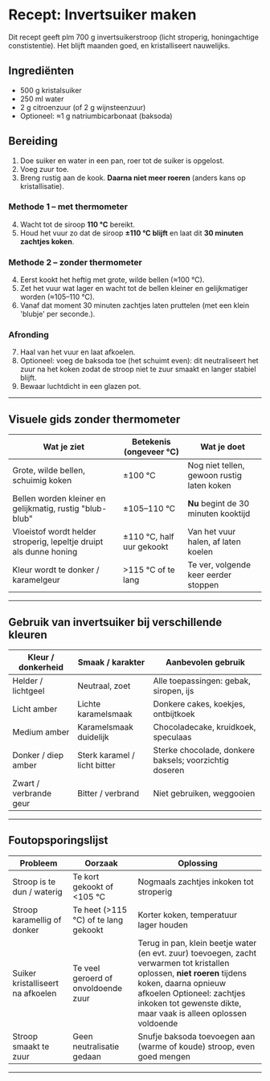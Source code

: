 # Recept: Invertsuiker maken

Dit recept geeft plm 700 g invertsuikerstroop (licht stroperig, honingachtige constistentie).
Het blijft maanden goed, en kristalliseert nauwelijks.

## Ingrediënten
- 500 g kristalsuiker  
- 250 ml water  
- 2 g citroenzuur (of 2 g wijnsteenzuur)  
- Optioneel: ≈1 g natriumbicarbonaat (baksoda)  

## Bereiding
1. Doe suiker en water in een pan, roer tot de suiker is opgelost.  
2. Voeg zuur toe.  
3. Breng rustig aan de kook. **Daarna niet meer roeren** (anders kans op kristallisatie).  

### Methode 1 – met thermometer
4. Wacht tot de siroop **110 °C** bereikt.  
5. Houd het vuur zo dat de siroop **±110 °C blijft** en laat dit **30 minuten zachtjes koken**.  

### Methode 2 – zonder thermometer
4. Eerst kookt het heftig met grote, wilde bellen (≈100 °C).  
5. Zet het vuur wat lager en wacht tot de bellen kleiner en gelijkmatiger worden (≈105–110 °C).  
6. Vanaf dat moment 30 minuten zachtjes laten pruttelen (met een klein 'blubje' per seconde.).  

### Afronding
7. Haal van het vuur en laat afkoelen.  
8. Optioneel: voeg de baksoda toe (het schuimt even): dit neutraliseert het zuur na het koken zodat de stroop niet te zuur smaakt en langer stabiel blijft.  
9. Bewaar luchtdicht in een glazen pot.  

---

## Visuele gids zonder thermometer

| Wat je ziet                                                        | Betekenis (ongeveer °C)   | Wat je doet                                |
|--------------------------------------------------------------------|---------------------------|--------------------------------------------|
| Grote, wilde bellen, schuimig koken                                | ±100 °C                   | Nog niet tellen, gewoon rustig laten koken |
| Bellen worden kleiner en gelijkmatig, rustig "blub-blub"           | ±105–110 °C               | **Nu** begint de 30 minuten kooktijd       |
| Vloeistof wordt helder stroperig, lepeltje druipt als dunne honing | ±110 °C, half uur gekookt | Van het vuur halen, af laten koelen        |
| Kleur wordt te donker / karamelgeur                                | >115 °C of te lang        | Te ver, volgende keer eerder stoppen       |

---

## Gebruik van invertsuiker bij verschillende kleuren

| Kleur / donkerheid        | Smaak / karakter             | Aanbevolen gebruik                                     |
|---------------------------|------------------------------|--------------------------------------------------------|
| Helder / lichtgeel        | Neutraal, zoet               | Alle toepassingen: gebak, siropen, ijs                 |
| Licht amber               | Lichte karamelsmaak          | Donkere cakes, koekjes, ontbijtkoek                    |
| Medium amber              | Karamelsmaak duidelijk       | Chocoladecake, kruidkoek, speculaas                    |
| Donker / diep amber       | Sterk karamel / licht bitter | Sterke chocolade, donkere baksels; voorzichtig doseren |
| Zwart / verbrande geur    | Bitter / verbrand            | Niet gebruiken, weggooien                              |

---

## Foutopsporingslijst

| Probleem                          | Oorzaak                              | Oplossing                                          |
|-----------------------------------|--------------------------------------|----------------------------------------------------|
| Stroop is te dun / waterig        | Te kort gekookt of <105 °C           | Nogmaals zachtjes inkoken tot stroperig            |
| Stroop karamellig of donker       | Te heet (>115 °C) of te lang gekookt | Korter koken, temperatuur lager houden             |
| Suiker kristalliseert na afkoelen | Te veel geroerd of onvoldoende zuur  | Terug in pan, klein beetje water (en evt. zuur) toevoegen, zacht verwarmen tot kristallen oplossen, **niet roeren** tijdens koken, daarna opnieuw afkoelen Optioneel: zachtjes inkoken tot gewenste dikte, maar vaak is alleen oplossen voldoende |
| Stroop smaakt te zuur             | Geen neutralisatie gedaan            | Snufje baksoda toevoegen aan (warme of koude) stroop, even goed mengen |

---
